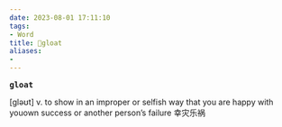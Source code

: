 ```yaml
---
date: 2023-08-01 17:11:10
tags: 
- Word
title: 📖gloat
aliases: 
- 
---
```


<pre><strong>gloat</strong></pre>

[gləʊt]
v. to show in an improper or selfish way that you are happy with youown success or another person’s failure 幸灾乐祸

